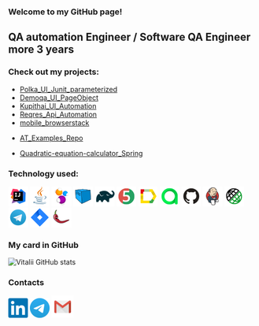 ### Welcome to my GitHub page!
QA automation Engineer / Software QA Engineer more 3 years
---

### Check out my projects:
+ [Polka_UI_Junit_parameterized](https://github.com/silens088/Polka_UI_Junit_parameterized)
+ [Demoqa_UI_PageObject](https://github.com/silens088/Automation_PracticeForm_Telegram_12)
+ [Kupithai_UI_Automation](https://github.com/silens088/Kupithai_UI_Automation)
+ [Reqres_Api_Automation](https://github.com/silens088/Reqres_Api_Automation)
+ [mobile_browserstack](https://github.com/silens088/mobile_browserstack_20)
- [AT_Examples_Repo](https://github.com/silens088/AT_Examples_Repo)

- [Quadratic-equation-calculator_Spring](https://github.com/silens088/Quadratic-equation-calculator_Spring)



### Technology used:
![Intelij_IDEA](images/icons/Intelij_IDEA.png)
![Java](images/icons/Java.png)
![Selenide](images/icons/Selenide.png)
![Selenoid](images/icons/Selenoid.png)
![Gradle](images/icons/Gradle.png)
![JUnit5](images/icons/JUnit5.png)
![Allure Report](images/icons/Allure_Report.png)
![AllureTestOps](images/icons/AllureTestOps.png)
![Github](images/icons/Github.png)
![Jenkins](images/icons/Jenkins.png)
![Rest-Assured](images/icons/Rest-Assured.png)
![Telegram](images/icons/Telegram.png)
![Jira](images/icons/Jira.png)
![Lombok](images/icons/Lombok.png)

### My card in GitHub  
![Vitalii GitHub stats](https://github-readme-stats.vercel.app/api?username=silens088&show_icons=true&theme=radical)

### Contacts
[![Linkedin](images/LinkedIn_logo.png)](https://linkedin.com/in/vvvelichko) [![Telegram](images/Telegram1.png)](https://t.me/Vitalii088) [![Email](images/Gmail_Icon.png)](mailto:silens088@gmail.com) 

<!--
**silens088/silens088** is a ✨ _special_ ✨ repository because its `README.md` (this file) appears on your GitHub profile.

Here are some ideas to get you started:

- 🔭 I’m currently working on ...
- 🌱 I’m currently learning ...
- 👯 I’m looking to collaborate on ...
- 🤔 I’m looking for help with ...
- 💬 Ask me about ...
- 📫 How to reach me: ...
- 😄 Pronouns: ...
- ⚡ Fun fact: ...
-->
